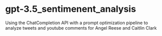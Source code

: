 # gpt-3.5_sentimenent_analysis
Using the ChatCompletion API with a prompt optimization pipeline to analyze tweets and youtube comments for Angel Reese and Caitlin Clark
